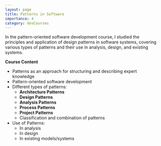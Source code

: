 ```yaml
---
layout: page
title: Patterns in Software
importance: 4
category: devCourses
---
```


In the pattern-oriented software development course, I studied the principles and application of design patterns in software systems, covering various types of patterns and their use in analysis, design, and existing systems.

**Course Content**  
- Patterns as an approach for structuring and describing expert knowledge
- Pattern-oriented software development
- Different types of patterns:
  - **Architecture Patterns**
  - **Design Patterns**
  - **Analysis Patterns**
  - **Process Patterns**
  - **Project Patterns**
  - Classification and combination of patterns
- Use of Patterns:
  - In analysis
  - In design
  - In existing models/systems

